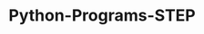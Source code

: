 # Python-Programs-STEP
        
   
                
                         
                            
                                  
            
 
